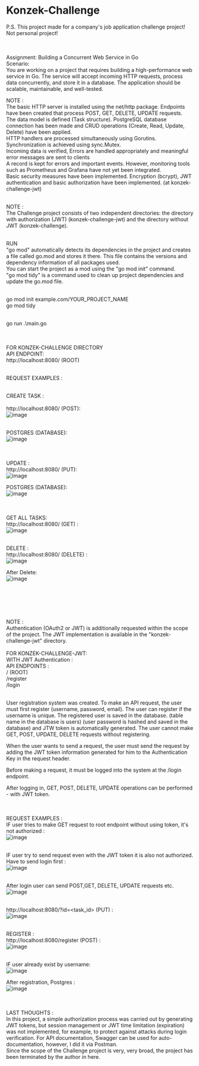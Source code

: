 # Konzek-Challenge

P.S. This project made for a company's job application challenge project! Not personal project! <br /> <br /> <br /> 

Assignment: Building a Concurrent Web Service in Go <br /> 
Scenario: <br /> 
You are working on a project that requires building a high-performance web service in Go. The service will accept incoming HTTP requests, process data concurrently, and store it in a database. The application should be scalable, maintainable, and well-tested.


NOTE : <br />
The basic HTTP server is installed using the net/http package. Endpoints have been created that process POST, GET, DELETE, UPDATE requests. <br />
The data model is defined (Task structure). PostgreSQL database connection has been made and CRUD operations (Create, Read, Update, Delete) have been applied. <br />
HTTP handlers are processed simultaneously using Gorutins. Synchronization is achieved using sync.Mutex. <br />
Incoming data is verified, Errors are handled appropriately and meaningful error messages are sent to clients <br />
A record is kept for errors and important events. However, monitoring tools such as Prometheus and Grafana have not yet been integrated. <br />
Basic security measures have been implemented. Encryption (bcrypt), JWT authentication and basic authorization have been implemented. (at konzek-challenge-jwt) <br /> <br />

NOTE : <br />
The Challenge project consists of two independent directories: the directory with authorization (JWT) (konzek-challenge-jwt) and the directory without JWT (konzek-challenge). <br /> <br />

RUN <br />
"go mod" automatically detects its dependencies in the project and creates a file called go.mod and stores it there. This file contains the versions and dependency information of all packages used. <br />
You can start the project as a mod using the "go mod init" command. <br />
"go mod tidy" is a command used to clean up project dependencies and update the go.mod file. <br />  <br />


go mod init example.com/YOUR_PROJECT_NAME  <br />
go mod tidy <br /> <br />

go run .\main.go <br /> <br /> <br /> 

FOR KONZEK-CHALLENGE DIRECTORY <br /> 
API ENDPOINT: <br /> 
http://localhost:8080/  (ROOT)
<br /> <br /> 

REQUEST EXAMPLES : <br /> <br /> 

CREATE TASK : <br /> <br /> 
http://localhost:8080/ (POST): <br /> 
![image](https://github.com/JiyuuX/Konzek-Challenge/assets/139239394/de731f97-86d1-456c-ba27-d57c2cd78960)  <br />  <br /> 

POSTGRES (DATABASE): <br /> 
![image](https://github.com/JiyuuX/Konzek-Challenge/assets/139239394/eb0d32df-ef32-46ae-9e53-6e4d7b2c0b9b) <br /> <br />  <br /> 


UPDATE : <br /> 
http://localhost:8080/ (PUT): <br /> 
![image](https://github.com/JiyuuX/Konzek-Challenge/assets/139239394/55b1734b-5c52-468f-a0e3-bcc8e64fc430) <br /> 

POSTGRES (DATABASE):  <br /> 
![image](https://github.com/JiyuuX/Konzek-Challenge/assets/139239394/83b57e54-10d7-43a2-8368-99fe5df7545e)  <br /> <br /> <br />

GET ALL TASKS: <br /> 
http://localhost:8080/ (GET) : <br /> 
![image](https://github.com/JiyuuX/Konzek-Challenge/assets/139239394/47177fba-eede-4711-b783-0edd58e27315) <br />  <br /> 

DELETE : <br /> 
http://localhost:8080/ (DELETE) : <br /> 
![image](https://github.com/JiyuuX/Konzek-Challenge/assets/139239394/7a59e46c-ea03-4351-88b5-080ff00193cb) <br />

After Delete: <br />
![image](https://github.com/JiyuuX/Konzek-Challenge/assets/139239394/9cca5d4e-109c-4199-9fe7-c4c8b8324eb5) <br /> <br /> <br /> <br /> <br /> <br />



NOTE : <br />
Authentication (OAuth2 or JWT) is additionally requested within the scope of the project. The JWT implementation is available in the "konzek-challenge-jwt" directory. <br /> <br />
FOR KONZEK-CHALLENGE-JWT: <br /> 
WITH JWT Authentication : <br />
API ENDPOINTS : <br />
/ (ROOT) <br />
/register  <br />
/login  <br /> <br /> 

User registration system was created. To make an API request, the user must first register (username, password, email). The user can register if the username is unique. The registered user is saved in the database. (table name in the database is users) (user password is hashed and saved in the database) and JTW token is automatically generated.
The user cannot make GET, POST, UPDATE, DELETE requests without registering.  <br />

When the user wants to send a request, the user must send the request by adding the JWT token information generated for him to the Authentication Key in the request header.

Before making a request, it must be logged into the system at the /login endpoint.

After logging in, GET, POST, DELETE, UPDATE operations can be performed - with JWT token. <br /> <br /> <br /> 

REQUEST EXAMPLES :  <br /> 
IF user tries to make GET request to root endpoint without using token, it's not authorized :   <br /> 
![image](https://github.com/JiyuuX/Konzek-Challenge/assets/139239394/866454ce-6da7-46dd-a59b-8ccad43c764a)  <br />  <br /> 

IF user try to send request even with the JWT token it is also not authorized. Have to send login first :  <br /> 
![image](https://github.com/JiyuuX/Konzek-Challenge/assets/139239394/9341e7e0-086f-404b-92b3-2399992210d6) <br /> <br /> 

After login user can send POST,GET, DELETE, UPDATE requests etc. <br /> 
![image](https://github.com/JiyuuX/Konzek-Challenge/assets/139239394/45fcc4ab-b84b-40d2-bb7c-aa0e5b5db268) <br /> <br /> 

http://localhost:8080/?id=<task_id> (PUT) : <br /> 
![image](https://github.com/JiyuuX/Konzek-Challenge/assets/139239394/7efcd5fc-6b42-4bdf-8e86-cd49df0eefa1) <br />  <br /> 

REGISTER : <br /> 
http://localhost:8080/register (POST) :  <br /> 
![image](https://github.com/JiyuuX/Konzek-Challenge/assets/139239394/27a6d9c2-048b-4bdc-89a2-38b4215d66bd)  <br /> <br /> 

IF user already exist by username: <br /> 
![image](https://github.com/JiyuuX/Konzek-Challenge/assets/139239394/4465066a-6ac3-47e2-ba55-31bf7e2efe0b) <br /> 

After registration, Postgres : <br /> 
![image](https://github.com/JiyuuX/Konzek-Challenge/assets/139239394/feaee57f-bb0e-43eb-8036-a5a4f03cd25a) <br />   <br />   <br />  

LAST THOUGHTS : <br /> 
In this project, a simple authorization process was carried out by generating JWT tokens, but session management or JWT time limitation (expiration) was not implemented, for example, to protect against attacks during login verification. For API documentation, Swagger can be used for auto-documentation, however,  I did it via Postman. <br /> 
Since the scope of the Challenge project is very, very broad, the project has been terminated by the author in here.



















